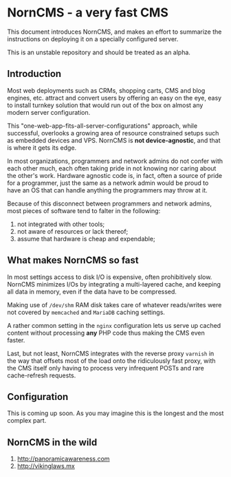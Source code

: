 # NornCMS - a very fast CMS

This document introduces NornCMS, and makes an effort to summarize the instructions on deploying it on a specially configured server.

This is an unstable repository and should be treated as an alpha.

## Introduction

Most web deployments such as CRMs, shopping carts, CMS and blog engines, etc. attract and convert users by 
offering an easy on the eye, easy to install turnkey solution that would run out of the box on almost any 
modern server configuration.

This "one-web-app-fits-all-server-configurations" approach, while successful, overlooks a growing area of
resource constrained setups such as embedded devices and VPS. NornCMS is **not device-agnostic**, and that is 
where it gets its edge. 

In most organizations, programmers and network admins do not confer with each other much, each often taking
pride in not knowing nor caring about the other's work. Hardware agnostic code is, in fact, often a source 
of pride for a programmer, just the same as a network admin would be proud to have an OS that can handle
anything the programmers may throw at it.

Because of this disconnect between programmers and network admins, most pieces of software tend to falter 
in the following:

1. not integrated with other tools;
2. not aware of resources or lack thereof;
3. assume that hardware is cheap and expendable;

## What makes NornCMS so fast

In most settings access to disk I/O is expensive, often prohibitively slow. NornCMS minimizes I/Os by 
integrating a multi-layered cache, and keeping all data in memory, even if the data have to be compressed.

Making use of ```/dev/shm``` RAM disk takes care of whatever reads/writes were not covered by ```memcached``` and
```MariaDB``` caching settings.

A rather common setting in the ```nginx``` configuration lets us serve up cached content without processing **any** PHP
code thus making the CMS even faster.

Last, but not least, NornCMS integrates with the reverse proxy ```varnish``` in the way that offsets most of the 
load onto the ridiculously fast proxy, with the CMS itself only having to process very infrequent POSTs and rare 
cache-refresh requests.

## Configuration

This is coming up soon. As you may imagine this is the longest and the most complex part.


## NornCMS in the wild

1. http://panoramicawareness.com
2. http://vikinglaws.mx
